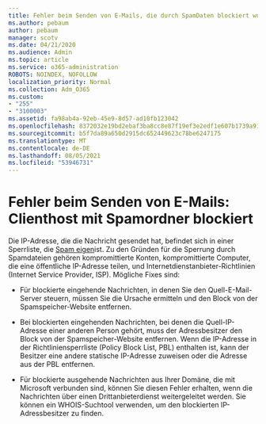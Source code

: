 ```yaml
---
title: Fehler beim Senden von E-Mails, die durch SpamDaten blockiert wurden
ms.author: pebaum
author: pebaum
manager: scotv
ms.date: 04/21/2020
ms.audience: Admin
ms.topic: article
ms.service: o365-administration
ROBOTS: NOINDEX, NOFOLLOW
localization_priority: Normal
ms.collection: Adm_O365
ms.custom:
- "255"
- "3100003"
ms.assetid: fa98ab4a-92eb-45e9-8d57-ad10fb123042
ms.openlocfilehash: 8372032e19bd2ebaf3ba8cc8e87f19ef3e2edf1e607b1739a919f6dcc443cd97
ms.sourcegitcommit: b5f7da89a650d2915dc652449623c78be6247175
ms.translationtype: MT
ms.contentlocale: de-DE
ms.lasthandoff: 08/05/2021
ms.locfileid: "53946731"
---
```

# <a name="error-sending-email-client-host-blocked-using-spamhaus"></a>Fehler beim Senden von E-Mails: Clienthost mit Spamordner blockiert

Die IP-Adresse, die die Nachricht gesendet hat, befindet sich in einer Sperrliste, die [Spam eigen](https://go.microsoft.com/fwlink/p/?linkid=123245)ist. Zu den Gründen für die Sperrung durch Spamdateien gehören kompromittierte Konten, kompromittierte Computer, die eine öffentliche IP-Adresse teilen, und Internetdienstanbieter-Richtlinien (Internet Service Provider, ISP). Mögliche Fixes sind:
  
- Für blockierte eingehende Nachrichten, in denen Sie den Quell-E-Mail-Server steuern, müssen Sie die Ursache ermitteln und den Block von der Spamspeicher-Website entfernen.

- Bei blockierten eingehenden Nachrichten, bei denen die Quell-IP-Adresse einer anderen Person gehört, muss der Adressbesitzer den Block von der Spamspeicher-Website entfernen. Wenn die IP-Adresse in der Richtliniensperrliste (Policy Block List, PBL) enthalten ist, kann der Besitzer eine andere statische IP-Adresse zuweisen oder die Adresse aus der PBL entfernen.

- Für blockierte ausgehende Nachrichten aus Ihrer Domäne, die mit Microsoft verbunden sind, können Sie diesen Fehler erhalten, wenn die Nachrichten über einen Drittanbieterdienst weitergeleitet werden. Sie können ein WHOIS-Suchtool verwenden, um den blockierten IP-Adressbesitzer zu finden.
